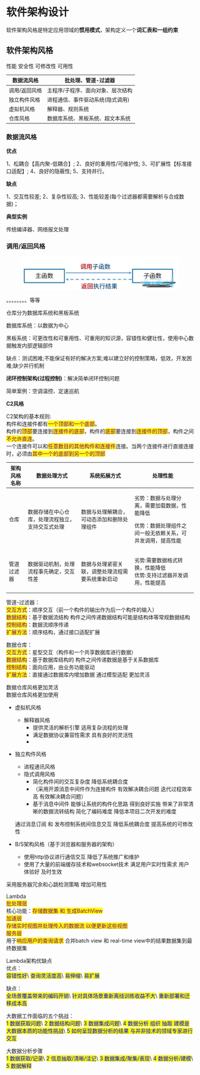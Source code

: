 # 软件架构设计

软件架构风格是特定应用领域的**惯用模式**，架构定义一个**词汇表和一组约束**



## 软件架构风格

性能 安全性 可修改性 可用性



| 数据流风格   | 批处理、管道-过滤器        |
| ------- | ----------------- |
| 调用/返回风格 | 主程序/子程序、面向对象、层次结构 |
| 独立构件风格  | 进程通信、事件驱动系统(隐式调用) |
| 虚拟机风格   | 解释器、规则系统          |
| 仓库风格    | 数据库系统、黑板系统、超文本系统  |

### 数据流风格

**优点**

1、松耦合【高内聚-低耦合】; 2、良好的重用性/可维护性; 3、可扩展性【标准接口适配】; 4、良好的隐蔽性; 5、支持并行。

**缺点**

1、交互性较差; 2、复杂性较高; 3、性能较差(每个过滤器都需要解析与合成数据)；

**典型实例**

传统编译器、网络报文处理

### **调用/返回风格**

<figure><img src="../.gitbook/assets/image.png" alt=""><figcaption></figcaption></figure>

。。。。。。。。等等

仓库分为数据库系统和黑板系统

数据库系统：以数据为中心

黑板系统：可更改性和可重用性、可重用的知识源，容错性和健壮性，使用中心数据触发内部逻辑部件

缺点：测试困难;不能保证有好的解决方案;难以建立好的控制策略，低效，开发困难;缺少并行机制

**闭环控制架构(过程控制)**：解决简单闭环控制问题

简单案例：空调温控、定速巡航

**C2风格**

C2架构的基本规则:\
构件和连接件都有<mark style="color:purple;">一个顶部和一个底部</mark>。\
构件的<mark style="color:purple;">顶部</mark>要连接到<mark style="color:purple;">连接件的底部</mark>，构件的<mark style="color:purple;">底部</mark>要连接到<mark style="color:purple;">连接件的顶部</mark>，构件之间<mark style="color:purple;">不允许直连</mark>。\
一个连接件可以和<mark style="color:purple;">任意数目的其他构件和连接件</mark>连接。当两个连接件进行直接连接时，必须由<mark style="color:purple;">其中一个的底部到另一个的顶部</mark>

| 架构风格名称 | 数据处理方式                   | 系统拓展方式                   | 处理性能                                                              |
| ------ | ------------------------ | ------------------------ | ----------------------------------------------------------------- |
| 仓库     | 数据存储在中心仓库，处理流程独立，支持交互式处理 | 数据与处理解耦合，可动态添加和删除处理组件    | <p>劣势：数据与处理分离，需要加载数据，性能降低</p><p>优势：数据处理组件之间一般无依赖关系，可并发调用，提高性能</p> |
| 管道过滤器  | 数据驱动机制，处理流程事先确定，交互性差     | 数据与处理紧密关联，调整处理流程需要系统重新启动 | <p>劣势:需要数据格式转换，性能降低<br>优势:支持过滤器并发调用，性能提高</p>                      |



管道-过滤器：\
<mark style="color:purple;">交互方式</mark>：顺序交互（前一个构件的输出作为后一个构件的输入）\
<mark style="color:purple;">数据结构</mark>：基于数据流结构 构件之间传递数据结构可能是结构体等常规数据结构\
<mark style="color:purple;">控制结构</mark>：数据流顺序传递\
<mark style="color:purple;">扩展方法</mark>：顺序结构，通过接口适配扩展

数据仓库：\
<mark style="color:purple;">交互方式</mark>：星型交互（构件和一个共享数据库进行数据）\
<mark style="color:purple;">数据结构</mark>：基于数据库结构的 构件之间传递数据是基于关系数据库\
<mark style="color:purple;">控制结构</mark>：面向应用，由业务功能驱动\
<mark style="color:purple;">扩展方法</mark>：直接通过数据库内增加数据 通过模型适配 更加灵活

数据仓库风格更加灵活\
数据仓库风格更加使用

* 虚拟机风格
  * 解释器风格
    * 提供灵活的解析引擎 适用复杂流程的处理
    * 满足数据协议兼容性需求 具有良好的灵活性
    *
*   独立构件风格

    * 进程通讯风格
    * 隐式调用风格
      * 简化构件间的交互复杂度 降低系统耦合度
      * （采用开源消息中间件作为连接构件 有效解决耦合问题 迭代过程效率高 有效解决耦合问题）
      * 基于消息中间件 能够让系统的构件化思路 得到良好实施 带来了非常清晰的数据流转结构 简化了编码难度 降低本项目二次开发的难度

    通过消息订阅 和 发布控制系统间信息交互 降低系统耦合度 提高系统的可修改性
* B/S架构风格（基于浏览器和服务器的架构）
  * 使用http协议进行通信交互 降低了系统推广和维护
  * 使用了大量的前端缓存技术和websocket技术 满足用户实时性需求 用户体验好 及时生效

采用服务器冗余和心跳检测策略 增加可用性

Lambda\
<mark style="color:purple;">批处理层</mark>\
核心功能：<mark style="color:purple;">存储数据集 和 生成BatchView</mark>\
<mark style="color:purple;">加速层</mark>\
<mark style="color:purple;">存储实时视图并处理传入的数据流 以便更新这些视图</mark>\
<mark style="color:purple;">服务层</mark>\
用于<mark style="color:purple;">响应用户的查询请求</mark> 合并batch view 和 real-time view中的结果数据集到最终数据集

Lambda架构优缺点\
优点：\
<mark style="color:blue;">容错性好</mark>\ <mark style="color:blue;">查询灵活度高</mark>\ <mark style="color:blue;">易伸缩</mark>\ <mark style="color:blue;">易扩展</mark>

缺点：\
<mark style="color:blue;">全场景覆盖带来的编码开销</mark>\ <mark style="color:blue;">针对具体场景重新离线训练收益不大</mark>\ <mark style="color:blue;">重新部署和迁移成本高</mark>

大数据工作面临的五个挑战：\
<mark style="color:blue;">1 数据获取问题</mark>\ <mark style="color:blue;">2 数据结构问题</mark>\ <mark style="color:blue;">3 数据集成问题</mark>\ <mark style="color:blue;">4 数据分析 组织 抽取 建模是大数据本质的功能性挑战</mark>\ <mark style="color:blue;">5 如何呈现数据分析的结果 与并非技术的领域专家进行交互</mark>

大数据分析步骤\
<mark style="color:blue;">1 数据获取/记录</mark>\ <mark style="color:blue;">2 信息抽取/清晰/注记</mark>\ <mark style="color:blue;">3 数据集成/聚集/表现</mark>\ <mark style="color:blue;">4 数据分析/建模</mark>\ <mark style="color:blue;">5 数据解释</mark>
